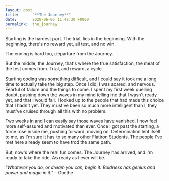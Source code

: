 ```yaml
---
layout: post
title:      "**The Journey**"
date:       2020-06-06 11:48:30 +0000
permalink:  the_journey
---
```



Starting is the hardest part. The trial, lies in the beginning. With the beginning, there's no reward yet, all test, and no win. 

The ending is hard too, departure from the Journey.

But the middle, the Journey, that's where the true satisfaction, the meat of the test comes from. Trial, and reward, a cycle.

Starting coding was something difficult, and I could say it took me a long time to actually take the big step. Once I did, I was scared, and nervous. Fearful of failure and the things to come. I spent my first week quelling doubt, pushing down the waves in my mind telling me that I wasn't ready yet, and that I would fail. I looked up to the people that had made this choice that I hadn't yet. They must've been so much more intelligent than I, they must've cruised through all this with no problem. 

Two weeks in and I can easily say those waves have vanished. I now feel more self-assured and motivated than ever. Once I got past the starting, a force rose inside me, pushing forward, moving on. Determination lent itself to me, as I'm sure it has to so many other Flatiron Students. The people I've met here already seem to have trod the same path.

But, now's where the real fun comes. The Journey has arrived, and I'm ready to take the ride. As ready as I ever will be. 

*"Whatever you do, or dream you can, begin it. Boldness has genius and power and magic in it."* - Goethe

